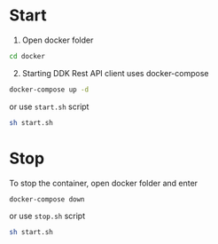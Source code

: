 # Start

1. Open docker folder

```bash
cd docker
```

2. Starting DDK Rest API client uses docker-compose

```bash
docker-compose up -d
```

or use `start.sh` script

```bash
sh start.sh
```

# Stop

To stop the container, open docker folder and enter

```bash
docker-compose down
```

or use `stop.sh` script

```bash
sh start.sh
```
